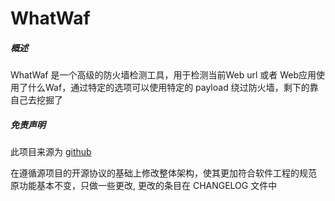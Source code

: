 # WhatWaf
##### 概述
WhatWaf 是一个高级的防火墙检测工具，用于检测当前Web url 或者 Web应用使用了什么Waf，通过特定的选项可以使用特定的 payload 绕过防火墙，剩下的靠自己去挖掘了
##### 免责声明
此项目来源为 [github](https://github.com/Ekultek/WhatWaf)

在遵循源项目的开源协议的基础上修改整体架构，使其更加符合软件工程的规范
原功能基本不变，只做一些更改, 更改的条目在 CHANGELOG 文件中

